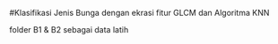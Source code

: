 #Klasifikasi Jenis Bunga dengan ekrasi fitur GLCM dan Algoritma KNN

folder B1 & B2 sebagai data latih
